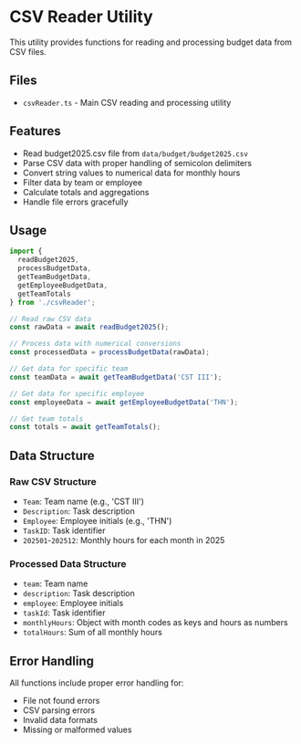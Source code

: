 # CSV Reader Utility

This utility provides functions for reading and processing budget data from CSV files.

## Files

- `csvReader.ts` - Main CSV reading and processing utility

## Features

- Read budget2025.csv file from `data/budget/budget2025.csv`
- Parse CSV data with proper handling of semicolon delimiters
- Convert string values to numerical data for monthly hours
- Filter data by team or employee
- Calculate totals and aggregations
- Handle file errors gracefully

## Usage

```typescript
import { 
  readBudget2025, 
  processBudgetData, 
  getTeamBudgetData, 
  getEmployeeBudgetData,
  getTeamTotals 
} from './csvReader';

// Read raw CSV data
const rawData = await readBudget2025();

// Process data with numerical conversions
const processedData = processBudgetData(rawData);

// Get data for specific team
const teamData = await getTeamBudgetData('CST III');

// Get data for specific employee
const employeeData = await getEmployeeBudgetData('THN');

// Get team totals
const totals = await getTeamTotals();
```

## Data Structure

### Raw CSV Structure
- `Team`: Team name (e.g., 'CST III')
- `Description`: Task description
- `Employee`: Employee initials (e.g., 'THN')
- `TaskID`: Task identifier
- `202501`-`202512`: Monthly hours for each month in 2025

### Processed Data Structure
- `team`: Team name
- `description`: Task description  
- `employee`: Employee initials
- `taskId`: Task identifier
- `monthlyHours`: Object with month codes as keys and hours as numbers
- `totalHours`: Sum of all monthly hours

## Error Handling

All functions include proper error handling for:
- File not found errors
- CSV parsing errors
- Invalid data formats
- Missing or malformed values 